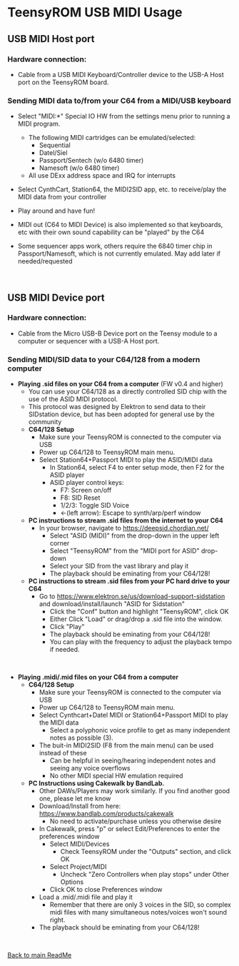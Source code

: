 
# TeensyROM USB MIDI Usage

## USB MIDI Host port
### Hardware connection:
  * Cable from a USB MIDI Keyboard/Controller device to the USB-A Host port on the TeensyROM board.
### Sending MIDI data to/from your C64 from a MIDI/USB keyboard
  * Select "MIDI:*" Special IO HW from the settings menu prior to running a MIDI program.
    * The following MIDI cartridges can be emulated/selected:
      * Sequential
      * Datel/Siel
      * Passport/Sentech (w/o 6480 timer)
      * Namesoft (w/o 6480 timer)
    * All use DExx address space and IRQ for interrupts

  * Select CynthCart, Station64, the MIDI2SID app, etc. to receive/play the MIDI data from your controller
  * Play around and have fun!
  * MIDI out (C64 to MIDI Device) is also implemented so that keyboards, etc with their own sound capability can be "played" by the C64
  * Some sequencer apps work, others require the 6840 timer chip in Passport/Namesoft, which is not currently emulated.  May add later if needed/requested
    
<BR>

## USB MIDI Device port
### Hardware connection:
  * Cable from the Micro USB-B Device port on the Teensy module to a computer or sequencer with a USB-A Host port.
    
### Sending MIDI/SID data to your C64/128 from a modern computer

  * **Playing .sid files on your C64 from a computer** (FW v0.4 and higher)
    * You can use your C64/128 as a directly controlled SID chip with the use of the ASID MIDI protocol.
    * This protocol was designed by Elektron to send data to their SIDstation device, but has been adopted for general use by the community
    * **C64/128 Setup**
      * Make sure your TeensyROM is connected to the computer via USB
      * Power up C64/128 to TeensyROM main menu.
      * Select Station64+Passport MIDI to play the ASID/MIDI data
        * In Station64, select F4 to enter setup mode, then F2 for the ASID player
        * ASID player control keys:
          * F7: Screen on/off
          * F8: SID Reset
          * 1/2/3: Toggle SID Voice
          * <-(left arrow): Escape to synth/arp/perf window
    * **PC instructions to stream .sid files from the internet to your C64**
      * In your browser, navigate to https://deepsid.chordian.net/
        * Select "ASID (MIDI)" from the drop-down in the upper left corner
        * Select "TeensyROM" from the "MIDI port for ASID" drop-down
        * Select your SID from the vast library and play it
        * The playback should be eminating from your C64/128!
    * **PC instructions to stream .sid files from your PC hard drive to your C64**
      * Go to https://www.elektron.se/us/download-support-sidstation and download/install/launch "ASID for Sidstation"
        * Click the "Conf" button and highlight "TeensyROM", click OK
        * Either Click "Load" or drag/drop a .sid file into the window.
        * Click "Play"
        * The playback should be eminating from your C64/128!
        * You can play with the frequency to adjust the playback tempo if needed.

<BR>

  * **Playing .midi/.mid files on your C64 from a computer**
    * **C64/128 Setup**
      * Make sure your TeensyROM is connected to the computer via USB
      * Power up C64/128 to TeensyROM main menu.
      * Select Cynthcart+Datel MIDI or Station64+Passport MIDI to play the MIDI data
        * Select a polyphonic voice profile to get as many independent notes as possible (3).
      * The buit-in MIDI2SID (F8 from the main menu) can be used instead of these
        * Can be helpful in seeing/hearing independent notes and seeing any voice overflows
        * No other MIDI special HW emulation required
    * **PC Instructions using Cakewalk by BandLab.**
      * Other DAWs/Players may work similarly.  If you find another good one, please let me know
      * Download/Install from here: https://www.bandlab.com/products/cakewalk
        * No need to activate/purchase unless you otherwise desire
      * In Cakewalk, press "p" or select Edit/Preferences to enter the preferences window
        * Select MIDI/Devices
          * Check TeensyROM under the "Outputs" section, and click OK
        * Select Project/MIDI
          * Uncheck "Zero Controllers when play stops" under Other Options
        * Click OK to close Preferences window
      * Load a .mid/.midi file and play it
        * Remember that there are only 3 voices in the SID, so complex midi files with many simultaneous notes/voices won't sound right.
      * The playback should be eminating from your C64/128!

<br>

[Back to main ReadMe](/README.md)
